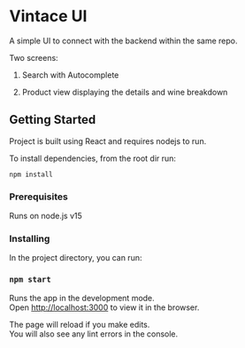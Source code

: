 # Vintace UI

A simple UI to connect with the backend within the same repo.

Two screens:

1. Search with Autocomplete

2. Product view displaying the details and wine breakdown

## Getting Started

Project is built using React and requires nodejs to run.

To install dependencies, from the root dir run:

```
npm install
```

### Prerequisites

Runs on node.js v15

### Installing

In the project directory, you can run:

### `npm start`

Runs the app in the development mode.\
Open [http://localhost:3000](http://localhost:3000) to view it in the browser.

The page will reload if you make edits.\
You will also see any lint errors in the console.

